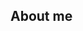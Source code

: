 ## About me

<!--
**moe-jo99/moe-jo99** is a ✨ _special_ ✨ repository because its `README.md` (this file) appears on your GitHub profile.

- 🔭 My interests are making mobile applications and optimizations. C/C++ are my favourite languages, due to its lightweight and power.
- 📫 How to reach me: mchamas5@hotmail.com


